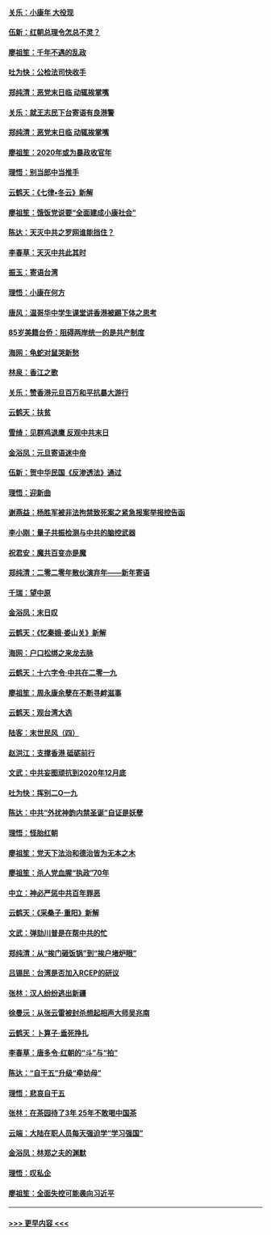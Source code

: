 #### [关乐：小康年 大役现](../pages/nsc993/n11774213.md?t=01072011) 
#### [伍新：红朝总理令怎总不灵？](../pages/nsc993/n11770813.md?t=01072011) 
#### [廖祖笙：千年不遇的乱政](../pages/nsc993/n11770373.md?t=01072011) 
#### [吐为快：公检法司快收手](../pages/nsc993/n11770359.md?t=01072011) 
#### [郑纯清：恶党末日临 动辄挨掌嘴](../pages/nsc993/n11769912.md?t=01072011) 
#### [关乐：就王志民下台寄语有良港警](../pages/nsc993/n11769903.md?t=01072011) 
#### [郑纯清：恶党末日临 动辄挨掌嘴](../pages/nsc993/n11769356.md?t=01072011) 
#### [廖祖笙：2020年或为暴政收官年](../pages/nsc993/n11768216.md?t=01072011) 
#### [理悟：别当郎中当推手](../pages/nsc993/n11768243.md?t=01072011) 
#### [云鹤天：《七律▪冬云》新解](../pages/nsc993/n11768204.md?t=01072011) 
#### [廖祖笙：饿饭党说要“全面建成小康社会”](../pages/nsc993/n11767482.md?t=01072011) 
#### [陈达：天灭中共之罗网谁能挡住？](../pages/nsc993/n11767465.md?t=01072011) 
#### [李春草：天灭中共此其时](../pages/nsc993/n11767452.md?t=01072011) 
#### [振玉：寄语台湾](../pages/nsc993/n11767432.md?t=01072011) 
#### [理悟：小康在何方](../pages/nsc993/n11767394.md?t=01072011) 
#### [唐风：温哥华中学生课堂讲香港被踢下体之思考](../pages/nsc993/n11766848.md?t=01072011) 
#### [85岁美籍台侨：阻碍两岸统一的是共产制度](../pages/nsc993/n11765043.md?t=01072011) 
#### [海网：龟蛇对鼠哭新愁](../pages/nsc993/n11764895.md?t=01072011) 
#### [林泉：香江之歌](../pages/nsc993/n11764415.md?t=01072011) 
#### [关乐：赞香港元旦百万和平抗暴大游行](../pages/nsc993/n11764382.md?t=01072011) 
#### [云鹤天：扶贫](../pages/nsc993/n11764245.md?t=01072011) 
#### [雪绮：见群鸡退鹰  反观中共末日](../pages/nsc993/n11762112.md?t=01072011) 
#### [金浴凤：元旦寄语迷中帝](../pages/nsc993/n11761788.md?t=01072011) 
#### [伍新：贺中华民国《反渗透法》通过](../pages/nsc993/n11761994.md?t=01072011) 
#### [理悟：迎新曲](../pages/nsc993/n11761152.md?t=01072011) 
#### [谢燕益：杨胜军被非法拘禁致死案之紧急报案举报控告函](../pages/nsc993/n11756134.md?t=01072011) 
#### [李小刚：量子共振检测与中共的脑控武器](../pages/nsc993/n11754518.md?t=01072011) 
#### [祝君安：魔共百变亦是魔](../pages/nsc993/n11754469.md?t=01072011) 
#### [郑纯清：二零二零年散伙演弃年——新年寄语](../pages/nsc993/n11754195.md?t=01072011) 
#### [千瑞：望中原](../pages/nsc993/n11754159.md?t=01072011) 
#### [金浴凤：末日叹](../pages/nsc993/n11752359.md?t=01072011) 
#### [云鹤天：《忆秦娥‧娄山关》新解](../pages/nsc993/n11752348.md?t=01072011) 
#### [海网：户口松绑之来龙去脉](../pages/nsc993/n11752328.md?t=01072011) 
#### [云鹤天：十六字令‧中共在二零一九](../pages/nsc993/n11752305.md?t=01072011) 
#### [廖祖笙：周永康余孽在不断寻衅滋事](../pages/nsc993/n11751013.md?t=01072011) 
#### [云鹤天：观台湾大选](../pages/nsc993/n11751007.md?t=01072011) 
#### [陆客：末世民风（四）](../pages/nsc993/n11749203.md?t=01072011) 
#### [赵洪江：支撑香港 砥砺前行](../pages/nsc993/n11748482.md?t=01072011) 
#### [文武：中共妄图顽抗到2020年12月底](../pages/nsc993/n11748446.md?t=01072011) 
#### [吐为快：挥别二O一九](../pages/nsc993/n11748411.md?t=01072011) 
#### [陈达：中共“外扰神韵内禁圣诞”自证是妖孽](../pages/nsc993/n11748226.md?t=01072011) 
#### [理悟：怪胎红朝](../pages/nsc993/n11748206.md?t=01072011) 
#### [廖祖笙：党天下法治和德治皆为无本之木](../pages/nsc993/n11748135.md?t=01072011) 
#### [廖祖笙：杀人党血腥“执政”70年](../pages/nsc993/n11745144.md?t=01072011) 
#### [中立：神必严惩中共百年罪恶](../pages/nsc993/n11744970.md?t=01072011) 
#### [云鹤天：《采桑子‧重阳》新解](../pages/nsc993/n11744948.md?t=01072011) 
#### [文武：弹劾川普是在帮中共的忙](../pages/nsc993/n11744758.md?t=01072011) 
#### [郑纯清：从“挨门砸饭锅”到“挨户堵炉眼”](../pages/nsc993/n11744745.md?t=01072011) 
#### [吕锡民：台湾是否加入RCEP的研议](../pages/nsc993/n11744701.md?t=01072011) 
#### [张林：汉人纷纷逃出新疆](../pages/nsc993/n11743530.md?t=01072011) 
#### [徐曼沅：从张云雷被封杀想起相声大师吴兆南](../pages/nsc993/n11741816.md?t=01072011) 
#### [云鹤天：卜算子‧垂死挣扎](../pages/nsc993/n11739956.md?t=01072011) 
#### [李春草：唐多令‧红朝的“斗”与“拍”](../pages/nsc993/n11739830.md?t=01072011) 
#### [陈达：“自干五”升级“牵妨母”](../pages/nsc993/n11739724.md?t=01072011) 
#### [理悟：悲哀自干五](../pages/nsc993/n11739547.md?t=01072011) 
#### [张林：在茶园待了3年 25年不敢喝中国茶](../pages/nsc993/n11739240.md?t=01072011) 
#### [云端：大陆在职人员每天强迫学“学习强国”](../pages/nsc993/n11738735.md?t=01072011) 
#### [金浴凤：林郑之夫的渊默](../pages/nsc993/n11737735.md?t=01072011) 
#### [理悟：叹私企](../pages/nsc993/n11737715.md?t=01072011) 
#### [廖祖笙：全面失控可能袭向习近平](../pages/nsc993/n11737704.md?t=01072011) 

----
#### [ >>> 更早内容 <<< ](../indexes/nsc993-earlier.md)
